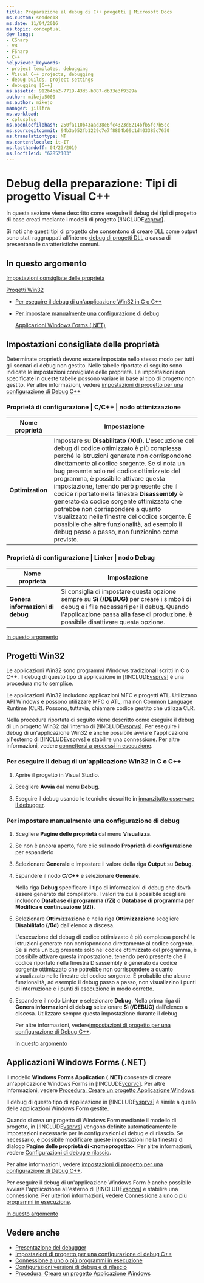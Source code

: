```yaml
---
title: Preparazione al debug di C++ progetti | Microsoft Docs
ms.custom: seodec18
ms.date: 11/04/2016
ms.topic: conceptual
dev_langs:
- CSharp
- VB
- FSharp
- C++
helpviewer_keywords:
- project templates, debugging
- Visual C++ projects, debugging
- debug builds, project settings
- debugging [C++]
ms.assetid: 912b4ba2-7719-43d5-b087-db33e3f9329a
author: mikejo5000
ms.author: mikejo
manager: jillfra
ms.workload:
- cplusplus
ms.openlocfilehash: 250fa110b43aad38e6fc4323d6214bfb5fc7b5cc
ms.sourcegitcommit: 94b3a052fb1229c7e7f8804b09c1d403385c7630
ms.translationtype: MT
ms.contentlocale: it-IT
ms.lasthandoff: 04/23/2019
ms.locfileid: "62852103"
---
```

# <a name="debugging-preparation-visual-c-project-types"></a>Debug della preparazione: Tipi di progetto Visual C++
In questa sezione viene descritto come eseguire il debug dei tipi di progetto di base creati mediante i modelli di progetto [!INCLUDE[vcprvc](../code-quality/includes/vcprvc_md.md)].

 Si noti che questi tipi di progetto che consentono di creare DLL come output sono stati raggruppati all'interno [debug di progetti DLL](../debugger/debugging-dll-projects.md) a causa di presentano le caratteristiche comuni.

## <a name="BKMK_In_this_topic"></a> In questo argomento
 [Impostazioni consigliate delle proprietà](#BKMK_Recommended_Property_Settings)

 [Progetti Win32](#BKMK_Win32_Projects)

- [Per eseguire il debug di un'applicazione Win32 in C o C++](#BKMK_To_debug_a_C_or_C___Win32_application)

- [Per impostare manualmente una configurazione di debug](#BKMK_To_manually_set_a_Debug_configuration)

  [Applicazioni Windows Forms (.NET)](#BKMK_Windows_Forms_Applications___NET_)

## <a name="BKMK_Recommended_Property_Settings"></a> Impostazioni consigliate delle proprietà
 Determinate proprietà devono essere impostate nello stesso modo per tutti gli scenari di debug non gestito. Nelle tabelle riportate di seguito sono indicate le impostazioni consigliate delle proprietà. Le impostazioni non specificate in queste tabelle possono variare in base al tipo di progetto non gestito. Per altre informazioni, vedere [impostazioni di progetto per una configurazione di Debug C++](../debugger/project-settings-for-a-cpp-debug-configuration.md)

### <a name="configuration-properties-124-cc-124-optimization-node"></a>Proprietà di configurazione &#124; C/C++ &#124; nodo ottimizzazione

|Nome proprietà|Impostazione|
|-------------------|-------------|
|**Optimization**|Impostare su **Disabilitato (/0d).** L'esecuzione del debug di codice ottimizzato è più complessa perché le istruzioni generate non corrispondono direttamente al codice sorgente. Se si nota un bug presente solo nel codice ottimizzato del programma, è possibile attivare questa impostazione, tenendo però presente che il codice riportato nella finestra **Disassembly** è generato da codice sorgente ottimizzato che potrebbe non corrispondere a quanto visualizzato nelle finestre del codice sorgente. È possibile che altre funzionalità, ad esempio il debug passo a passo, non funzionino come previsto.|

### <a name="configuration-properties-124-linker-124-debugging-node"></a>Proprietà di configurazione &#124; Linker &#124; nodo Debug

|Nome proprietà|Impostazione|
|-------------------|-------------|
|**Genera informazioni di debug**|Si consiglia di impostare questa opzione sempre su **Sì (/DEBUG)** per creare i simboli di debug e i file necessari per il debug. Quando l'applicazione passa alla fase di produzione, è possibile disattivare questa opzione.|

 [In questo argomento](../debugger/debugging-preparation-visual-cpp-project-types.md#BKMK_In_this_topic)

## <a name="BKMK_Win32_Projects"></a> Progetti Win32
 Le applicazioni Win32 sono programmi Windows tradizionali scritti in C o C++. Il debug di questo tipo di applicazione in [!INCLUDE[vsprvs](../code-quality/includes/vsprvs_md.md)] è una procedura molto semplice.

 Le applicazioni Win32 includono applicazioni MFC e progetti ATL. Utilizzano API Windows e possono utilizzare MFC o ATL, ma non Common Language Runtime (CLR). Possono, tuttavia, chiamare codice gestito che utilizza CLR.

 Nella procedura riportata di seguito viene descritto come eseguire il debug di un progetto Win32 dall'interno di [!INCLUDE[vsprvs](../code-quality/includes/vsprvs_md.md)]. Per eseguire il debug di un'applicazione Win32 è anche possibile avviare l'applicazione all'esterno di [!INCLUDE[vsprvs](../code-quality/includes/vsprvs_md.md)] e stabilire una connessione. Per altre informazioni, vedere [connettersi a processi in esecuzione](../debugger/attach-to-running-processes-with-the-visual-studio-debugger.md).

### <a name="BKMK_To_debug_a_C_or_C___Win32_application"></a> Per eseguire il debug di un'applicazione Win32 in C o C++

1. Aprire il progetto in Visual Studio.

2. Scegliere **Avvia** dal menu **Debug**.

3. Eseguire il debug usando le tecniche descritte in [innanzitutto osservare il debugger](../debugger/debugger-feature-tour.md).

### <a name="BKMK_To_manually_set_a_Debug_configuration"></a> Per impostare manualmente una configurazione di debug

1. Scegliere **Pagine delle proprietà** dal menu **Visualizza**.

2. Se non è ancora aperto, fare clic sul nodo **Proprietà di configurazione** per espanderlo

3. Selezionare **Generale** e impostare il valore della riga **Output** su **Debug**.

4. Espandere il nodo **C/C++** e selezionare **Generale**.

    Nella riga **Debug** specificare il tipo di informazioni di debug che dovrà essere generato dal compilatore. I valori tra cui è possibile scegliere includono **Database di programma (/Zi)** o **Database di programma per Modifica e continuazione (/ZI)**.

5. Selezionare **Ottimizzazione** e nella riga **Ottimizzazione** scegliere **Disabilitato (/0d)** dall'elenco a discesa.

    L'esecuzione del debug di codice ottimizzato è più complessa perché le istruzioni generate non corrispondono direttamente al codice sorgente. Se si nota un bug presente solo nel codice ottimizzato del programma, è possibile attivare questa impostazione, tenendo però presente che il codice riportato nella finestra Disassembly è generato da codice sorgente ottimizzato che potrebbe non corrispondere a quanto visualizzato nelle finestre del codice sorgente. È probabile che alcune funzionalità, ad esempio il debug passo a passo, non visualizzino i punti di interruzione e i punti di esecuzione in modo corretto.

6. Espandere il nodo **Linker** e selezionare **Debug**. Nella prima riga di **Genera informazioni di debug** selezionare **Sì (/DEBUG)** dall'elenco a discesa. Utilizzare sempre questa impostazione durante il debug.

   Per altre informazioni, vedere[impostazioni di progetto per una configurazione di Debug C++](../debugger/project-settings-for-a-cpp-debug-configuration.md).

   [In questo argomento](../debugger/debugging-preparation-visual-cpp-project-types.md#BKMK_In_this_topic)

## <a name="BKMK_Windows_Forms_Applications___NET_"></a> Applicazioni Windows Forms (.NET)
 Il modello **Windows Forms Application (.NET)** consente di creare un'applicazione Windows Forms in [!INCLUDE[vcprvc](../code-quality/includes/vcprvc_md.md)]. Per altre informazioni, vedere [Procedura: Creare un progetto Applicazione Windows](https://docs.microsoft.com/previous-versions/visualstudio/visual-studio-2010/42wc9kk5(v=vs.100)).

 Il debug di questo tipo di applicazione in [!INCLUDE[vsprvs](../code-quality/includes/vsprvs_md.md)] è simile a quello delle applicazioni Windows Form gestite.

 Quando si crea un progetto di Windows Form mediante il modello di progetto, in [!INCLUDE[vsprvs](../code-quality/includes/vsprvs_md.md)] vengono definite automaticamente le impostazioni necessarie per le configurazioni di debug e di rilascio. Se necessario, è possibile modificare queste impostazioni nella finestra di dialogo **Pagine delle proprietà di \<nomeprogetto>**. Per altre informazioni, vedere [Configurazioni di debug e rilascio](../debugger/how-to-set-debug-and-release-configurations.md).

 Per altre informazioni, vedere [impostazioni di progetto per una configurazione di Debug C++](../debugger/project-settings-for-a-cpp-debug-configuration.md).

 Per eseguire il debug di un'applicazione Windows Form è anche possibile avviare l'applicazione all'esterno di [!INCLUDE[vsprvs](../code-quality/includes/vsprvs_md.md)] e stabilire una connessione. Per ulteriori informazioni, vedere [Connessione a uno o più programmi in esecuzione](../debugger/attach-to-running-processes-with-the-visual-studio-debugger.md).

 [In questo argomento](../debugger/debugging-preparation-visual-cpp-project-types.md#BKMK_In_this_topic)

## <a name="see-also"></a>Vedere anche
- [Presentazione del debugger](../debugger/debugger-feature-tour.md)
- [Impostazioni di progetto per una configurazione di debug C++](../debugger/project-settings-for-a-cpp-debug-configuration.md)
- [Connessione a uno o più programmi in esecuzione](../debugger/attach-to-running-processes-with-the-visual-studio-debugger.md)
- [Configurazioni versioni di debug e di rilascio](../debugger/how-to-set-debug-and-release-configurations.md)
- [Procedura: Creare un progetto Applicazione Windows](https://docs.microsoft.com/previous-versions/visualstudio/visual-studio-2010/42wc9kk5(v=vs.100))